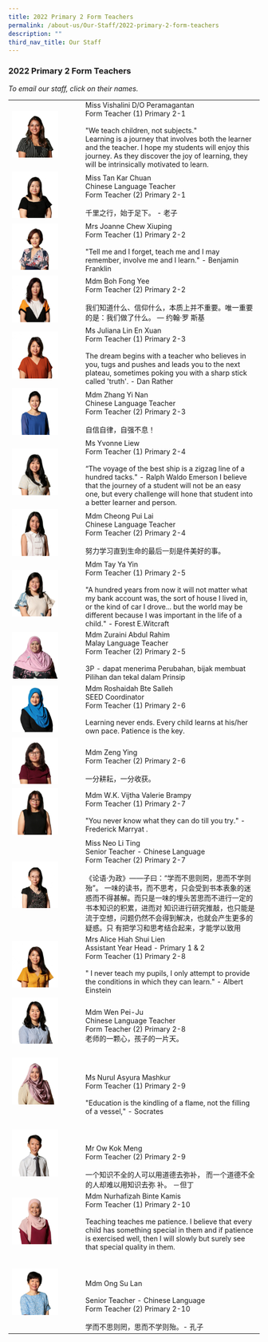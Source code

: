 ```yaml
---
title: 2022 Primary 2 Form Teachers
permalink: /about-us/Our-Staff/2022-primary-2-form-teachers
description: ""
third_nav_title: Our Staff
---
```

### 2022 Primary 2 Form Teachers

*To email our staff, click on their names.*

|  	|  	|
|---	|---	|
| <img src="/images/p2a.png" style="width:70%"> 	| Miss Vishalini D/O Peramagantan<br>Form Teacher (1) Primary 2-1<br><br>"We teach children, not subjects."<br>Learning is a journey that involves both the learner and the teacher. I hope my students will enjoy this journey. As they discover the joy of learning, they will be intrinsically motivated to learn. 	|
| <img src="/images/p2b.png" style="width:70%"> 	| Miss Tan Kar Chuan<br>Chinese Language Teacher<br>Form Teacher (2) Primary 2-1<br><br>千里之行，始于足下。 - 老子 	|
| <img src="/images/p2c.png" style="width:70%"> 	| Mrs Joanne Chew Xiuping<br>Form Teacher (1) Primary 2-2<br><br>"Tell me and I forget, teach me and I may remember, involve me and I learn." - Benjamin Franklin   	|
| <img src="/images/p2d.png" style="width:70%"> 	| Mdm Boh Fong Yee<br>Form Teacher (2) Primary 2-2<br><br>我们知道什么、信仰什么，本质上并不重要。唯一重要的是：我们做了什么。 — 约翰·罗 斯基 	|
| <img src="/images/p2e.png" style="width:70%"> 	| Ms Juliana Lin En Xuan<br>Form Teacher (1) Primary 2-3<br><br>The dream begins with a teacher who believes in you, tugs and pushes and leads you to the next plateau, sometimes poking you with a sharp stick called 'truth'. - Dan Rather 	|
| <img src="/images/p2f.png" style="width:70%"> 	| Mdm Zhang Yi Nan<br>Chinese Language Teacher<br>Form Teacher (2) Primary 2-3<br><br>自信自律，自强不息！ 	|
| <img src="/images/p2g.png" style="width:70%"> 	| Ms Yvonne Liew<br>Form Teacher (1) Primary 2-4<br><br>“The voyage of the best ship is a zigzag line of a hundred tacks." - Ralph Waldo Emerson I believe that the journey of a student will not be an easy one, but every challenge will hone that student into a better learner and person. 	|
| <img src="/images/p2h.png" style="width:70%"> 	| Mdm Cheong Pui Lai<br>Chinese Language Teacher<br>Form Teacher (2) Primary 2-4<br><br>努力学习直到生命的最后一刻是件美好的事。 	|
| <img src="/images/p2i.png" style="width:70%"> 	| Mdm Tay Ya Yin<br>Form Teacher (1) Primary 2-5<br><br>"A hundred years from now it will not matter what my bank account was, the sort of house I lived in, or the kind of car I drove... but the world may be different because I was important in the life of a child." - Forest E.Witcraft 	|
| <img src="/images/p2j.png" style="width:70%"> 	| Mdm Zuraini Abdul Rahim<br>Malay Language Teacher<br>Form Teacher (2) Primary 2-5<br><br>3P - dapat menerima Perubahan, bijak membuat Pilihan dan tekal dalam Prinsip 	|
| <img src="/images/p2k.png" style="width:70%"> 	| Mdm Roshaidah Bte Salleh<br>SEED Coordinator<br>Form Teacher (1) Primary 2-6<br><br>Learning never ends. Every child learns at his/her own pace. Patience is the key. 	|
| <img src="/images/p2l.png" style="width:70%"> 	| <br>Mdm Zeng Ying<br>Form Teacher (2) Primary 2-6<br><br>一分耕耘，一分收获。 	|
| <img src="/images/p2m.png" style="width:70%"> 	| Mdm W.K. Vijtha Valerie Brampy<br>Form Teacher (1) Primary 2-7<br><br>"You never know what they can do till you try." - Frederick Marryat . 	|
| <img src="/images/p2n.png" style="width:70%"> 	| Miss Neo Li Ting<br>Senior Teacher - Chinese Language<br>Form Teacher (2) Primary 2-7<br><br>《论语·为政》——子曰：“学而不思则罔，思而不学则殆”。 一味的读书，而不思考，只会受到书本表象的迷惑而不得甚解。而只是一味的埋头苦思而不进行一定的书本知识的积累，进而对 知识进行研究推敲，也只能是流于空想，问题仍然不会得到解决，也就会产生更多的疑惑。只 有把学习和思考结合起来，才能学以致用 	|
| <img src="/images/p2o.png" style="width:70%"> 	| Mrs Alice Hiah Shui Lien<br>Assistant Year Head  - Primary 1 & 2<br>Form Teacher (1) Primary 2-8<br><br>" I never teach my pupils, I only attempt to provide the conditions in which they can learn." - Albert Einstein 	|
| <img src="/images/p2p.png" style="width:70%"> 	| <br>Mdm Wen Pei-Ju<br>Chinese Language Teacher<br>Form Teacher (2) Primary 2-8<br> 老师的一颗心，孩子的一片天。<br> 	|
| <img src="/images/p2q.png" style="width:70%"> 	| <br><br><br>Ms Nurul Asyura Mashkur<br>Form Teacher (1) Primary 2-9<br><br>"Education is the kindling of a flame, not the filling of a vessel," - Socrates 	|
| <img src="/images/p2r.png" style="width:70%"> 	| <br><br><br>Mr Ow Kok Meng<br>Form Teacher (2) Primary 2-9<br><br>一个知识不全的人可以用道德去弥补， 而一个道德不全的人却难以用知识去弥 补。 －但丁 	|
| <img src="/images/p2s.png" style="width:70%"> 	| Mdm Nurhafizah Binte Kamis<br>Form Teacher (1) Primary 2-10<br><br>Teaching teaches me patience. I believe that every child has something special in them and if patience is exercised well, then I will slowly but surely see that special quality in them. 	|
| <img src="/images/p2t.png" style="width:70%"> 	| <br><br><br>Mdm Ong Su Lan<br><br>Senior Teacher - Chinese Language<br>Form Teacher (2) Primary 2-10<br><br>学而不思则罔，思而不学则殆。- 孔子 	|